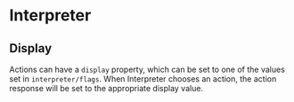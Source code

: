 # Interpreter

## Display

Actions can have a `display` property, which can be set to one of the values set in `interpreter/flags`. When Interpreter chooses an action, the action response will be set to the appropriate display value.

